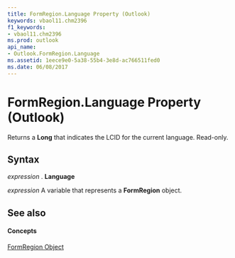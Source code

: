 ```yaml
---
title: FormRegion.Language Property (Outlook)
keywords: vbaol11.chm2396
f1_keywords:
- vbaol11.chm2396
ms.prod: outlook
api_name:
- Outlook.FormRegion.Language
ms.assetid: 1eece9e0-5a38-55b4-3e8d-ac766511fed0
ms.date: 06/08/2017
---
```



# FormRegion.Language Property (Outlook)

Returns a  **Long** that indicates the LCID for the current language. Read-only.


## Syntax

 _expression_ . **Language**

 _expression_ A variable that represents a **FormRegion** object.


## See also


#### Concepts


[FormRegion Object](formregion-object-outlook.md)

